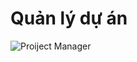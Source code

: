 # Quản lý dự án
![Proiject Manager](https://cdn.thuvienphapluat.vn/phap-luat/2022/3/07/HN/du-an-dau-tu%20(2).png)
